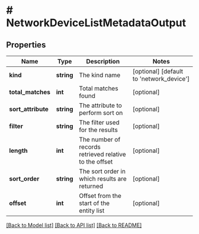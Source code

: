 # # NetworkDeviceListMetadataOutput

## Properties

Name | Type | Description | Notes
------------ | ------------- | ------------- | -------------
**kind** | **string** | The kind name | [optional] [default to 'network_device']
**total_matches** | **int** | Total matches found | [optional]
**sort_attribute** | **string** | The attribute to perform sort on | [optional]
**filter** | **string** | The filter used for the results | [optional]
**length** | **int** | The number of records retrieved relative to the offset | [optional]
**sort_order** | **string** | The sort order in which results are returned | [optional]
**offset** | **int** | Offset from the start of the entity list | [optional]

[[Back to Model list]](../../README.md#models) [[Back to API list]](../../README.md#endpoints) [[Back to README]](../../README.md)
